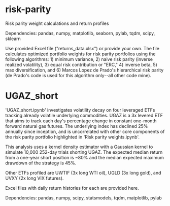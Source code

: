# risk-parity
Risk parity weight calculations and return profiles

Dependencies: pandas, numpy, matplotlib, seaborn, pylab, tqdm, scipy, sklearn

Use provided Excel file ("returns_data.xlsx") or provide your own. The file calculates optimized portfolio weights for risk parity portfolios using the following algorithms: 1) minimum variance, 2) naive risk parity (inverse realized volatility), 3) equal risk contribution or "ERC," 4) inverse beta, 5) max diversification, and 6) Marcos Lopez de Prado's hierarchical risk parity (de Prado's code is used for this algorithm only--all other code mine). 

# UGAZ_short

'UGAZ_short.ipynb' investigates volatility decay on four leveraged ETFs tracking already volatile underlying commodities. UGAZ is a 3x levered ETF that aims to track each day's percentage change in constant one-month forward natural gas futures. The underlying index has declined 25% annually since inception, and is uncorrelated with other core components of the risk parity portfolio highlighted in 'Risk parity weights.ipynb'. 

This analysis uses a kernel density estimator with a Gaussian kernel to simulate 10,000 252-day trials shorting UGAZ. The expected median return from a one-year short position is ~80% and the median expected maximum drawdown of the strategy is 45%. 

Other ETFs profiled are UWTIF (3x long WTI oil), UGLD (3x long gold), and UVXY (2x long VIX futures). 

Excel files with daily return histories for each are provided here. 

Dependencies: pandas, numpy, scipy, statsmodels, tqdm, matplotlib, pylab


